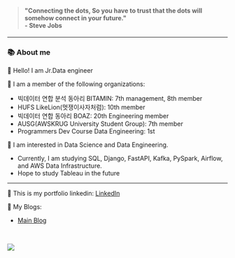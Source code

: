 <div align="left">

> <h4>"Connecting the dots, So you have to trust that the dots will somehow connect in your future." 
> <br>- Steve Jobs</h4>
----
<h3>📚 About me</h3>

👋 Hello! I am Jr.Data engineer <br>

👀 I am a member of the following organizations:
- 빅데이터 연합 분석 동아리 BITAMIN: 7th management, 8th member
- HUFS LikeLion(멋쟁이사자처럼): 10th member
- 빅데이터 연합 동아리 BOAZ: 20th Engineering member
- AUSG(AWSKRUG University Student Group): 7th member
- Programmers Dev Course Data Engineering: 1st

🌱 I am interested in Data Science and Data Engineering.
- Currently, I am studying SQL, Django, FastAPI, Kafka, PySpark, Airflow, and AWS Data Infrastructure.
- Hope to study Tableau in the future

<hr>

👀 This is my portfolio linkedin: [LinkedIn](https://www.linkedin.com/in/yuki-hajun/)  <br>


👀 My Blogs: <br>
  - [Main Blog](https://hajunyoo.oopy.io/) 
<br>

<a href=""> <img align="center" src="https://github-readme-stats-sigma-five.vercel.app/api?username=HaJunYoo&show_icons=true&theme=radical"> </a>

